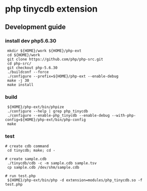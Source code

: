 php tinycdb extension
=====================


Development guide
-----------------

### install dev php5.6.30

```
 mkdir ${HOME}/work ${HOME}/php-ext
 cd ${HOME}/work
 git clone https://github.com/php/php-src.git
 cd php-src/
 git checkout php-5.6.30
 ./buildconf --force
 ./configure --prefix=${HOME}/php-ext --enable-debug
 make -j 30
 make install
```

### build

```
 ${HOME}/php-ext/bin/phpize
 ./configure --help | grep php_tinycdb
 ./configure --enable-php_tinycdb --enable-debug --with-php-config=${HOME}/php-ext/bin/php-config
 make
```

### test 

```
# create cdb command
 cd tinycdb; make; cd -

# create sample.cdb
 ./tinycdb/cdb -c -m sample.cdb sample.tsv
 cp sample.cdb /dev/shm/sample.cdb

# run test.php
 ${HOME}/php-ext/bin/php -d extension=modules/php_tinycdb.so -f test.php
```
